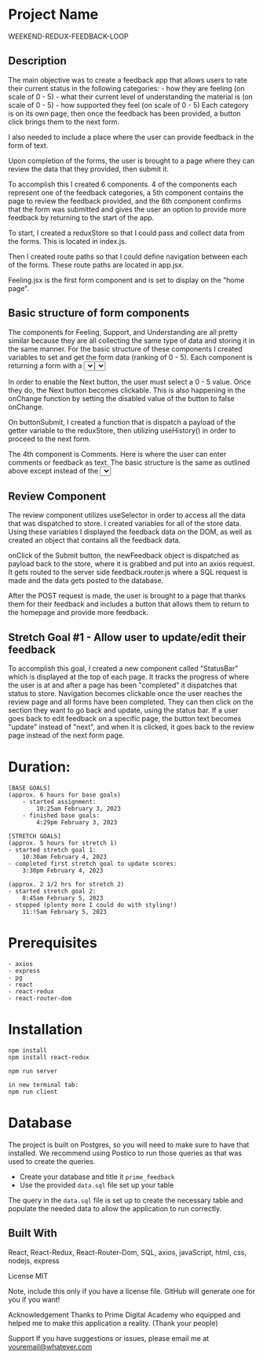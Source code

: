 # Project Name
WEEKEND-REDUX-FEEDBACK-LOOP

## Description
The main objective was to create a feedback app that allows users to rate their current status in the following categories:
    - how they are feeling (on scale of 0 - 5)
    - what their current level of understanding the material is (on scale of 0 - 5)
    - how supported they feel (on scale of 0 - 5)
Each category is on its own page, then once the feedback has been provided, a button click brings them to the next form.

I also needed to include a place where the user can provide feedback in the form of text.

Upon completion of the forms, the user is brought to a page where they can review the data that they provided, then submit it.

To accomplish this I created 6 components. 4 of the components each represent one of the feedback categories, a 5th component contains the page to review the feedback provided, and the 6th component confirms that the form was submitted and gives the user an option to provide more feedback by returning to the start of the app.

To start, I created a reduxStore so that I could pass and collect data from the forms. This is located in index.js.

Then I created route paths so that I could define navigation between each of the forms. These route paths are located in app.jsx.

Feeling.jsx is the first form component and is set to display on the "home page". 

## Basic structure of form components
The components for Feeling, Support, and Understanding are all pretty similar because they are all collecting the same type of data and storing it in the same manner.
For the basic structure of these components I created variables to set and get the form data (ranking of 0 - 5). Each component is returning a form with a <select> component. The onChange inside <select> is what is setting the variable.

In order to enable the Next button, the user must select a 0 - 5 value. Once they do, the Next button becomes clickable. This is also happening in the onChange function by setting the disabled value of the button to false onChange.

On buttonSubmit, I created a function that is dispatch a payload of the getter variable to the reduxStore, then utilizing useHistory() in order to proceed to the next form.

The 4th component is Comments. Here is where the user can enter comments or feedback as text. The basic structure is the same as outlined above except instead of the <select> component, I utilized <input> so that there was a text field instead of a drop-down.
Instead of proceeding to another form on handleSubmit, the user is then brought to a page that contains all the data the provided (Review.jsx).

## Review Component
The review component utilizes useSelector in order to access all the data that was dispatched to store. I created variables for all of the store data.
Using these variables I displayed the feedback data on the DOM, as well as created an object that contains all the feedback data.

onClick of the Submit button, the newFeedback object is dispatched as payload back to the store, where it is grabbed and put into an axios request. It gets routed to the server side feedback.router.js where a SQL request is made and the data gets posted to the database.

After the POST request is made, the user is brought to a page that thanks them for their feedback and includes a button that allows them to return to the homepage and provide more feedback.

## Stretch Goal #1 - Allow user to update/edit their feedback
To accomplish this goal, I created a new component called "StatusBar" which is displayed at the top of each page.
It tracks the progress of where the user is at and after a page has been "completed" it dispatches that status to store.
Navigation becomes clickable once the user reaches the review page and all forms have been completed. They can then click on the section they want to go back and update, using the status bar.
If a user goes back to edit feedback on a specific page, the button text becomes "update" instead of "next", and when it is clicked, it goes back to the review page instead of the next form page.

# Duration:

    [BASE GOALS]
    (approx. 6 hours for base goals)
        - started assignment: 
            10:25am February 3, 2023
        - finished base goals:
            4:29pm February 3, 2023 

    [STRETCH GOALS]
    (approx. 5 hours for stretch 1)
    - started stretch goal 1:
        10:30am February 4, 2023
    - completed first stretch goal to update scores:
        3:30pm February 4, 2023
    
    (approx. 2 1/2 hrs for stretch 2)
    - started stretch goal 2:
        8:45am February 5, 2023
    - stopped (plenty more I could do with styling!)
        11:!5am February 5, 2023

# Prerequisites
    - axios
    - express
    - pg
    - react
    - react-redux
    - react-router-dom


# Installation
    npm install
    npm install react-redux

    npm run server

    in new terminal tab:
    npm run client

# Database
The project is built on Postgres, so you will need to make sure to have that installed. We recommend using Postico to run those queries as that was used to create the queries.

- Create your database and title it `prime_feedback`
- Use the provided `data.sql` file set up your table

The query in the `data.sql` file is set up to create the necessary table and populate the needed data to allow the application to run correctly. 


## Built With
React, React-Redux, React-Router-Dom, SQL, axios, javaScript, html, css, nodejs, express

License
MIT

Note, include this only if you have a license file. GitHub will generate one for you if you want!

Acknowledgement
Thanks to Prime Digital Academy who equipped and helped me to make this application a reality. (Thank your people)

Support
If you have suggestions or issues, please email me at youremail@whatever.com